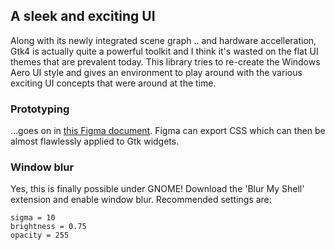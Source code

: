 ## A sleek and exciting UI
Along with its newly integrated scene graph .. and hardware accelleration, Gtk4 is actually quite a powerful toolkit and I think it's wasted on the flat UI themes that are prevalent today. This library tries to re-create the Windows Aero UI style and gives an environment to play around with the various exciting UI concepts that were around at the time.

### Prototyping
...goes on in [this Figma document](https://www.figma.com/file/5WXM0xTlbQpyPGAOIj2LNF/Longhorn-Mockups?node-id=1201%3A171&t=ITjE0K9TWASt15T5-1). Figma can export CSS which can then be almost flawlessly applied to Gtk widgets.

### Window blur

Yes, this is finally possible under GNOME! Download the 'Blur My Shell' extension and enable window blur.
Recommended settings are:
```
sigma = 10
brightness = 0.75
opacity = 255
```